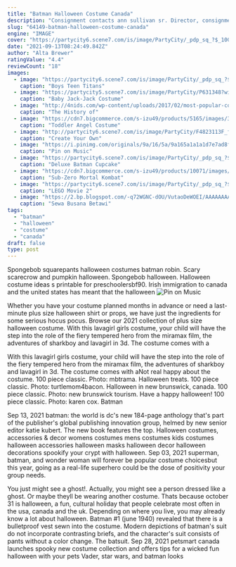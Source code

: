 ```yaml
---
title: "Batman Halloween Costume Canada"
description: "Consignment contacts ann sullivan sr. Director, consignment operations 609-645-5576"
slug: "64149-batman-halloween-costume-canada"
engine: "IMAGE"
cover: "https://partycity6.scene7.com/is/image/PartyCity/_pdp_sq_?$_1000x1000_$&$product=PartyCity/P139466"
date: "2021-09-13T08:24:49.842Z"
author: "Alta Brewer"
ratingValue: "4.4"
reviewCount: "18"
images:
  - image: "https://partycity6.scene7.com/is/image/PartyCity/_pdp_sq_?$_1000x1000_$&$product=PartyCity/P139466"
    caption: "Boys Teen Titans"
  - image: "https://partycity5.scene7.com/is/image/PartyCity/P631348?wid=400"
    caption: "Baby Jack-Jack Costume"
  - image: "http://4nids.com/wp-content/uploads/2017/02/most-popular-costume-in-halloween.jpg"
    caption: "The History of"
  - image: "https://cdn7.bigcommerce.com/s-izu49/products/5165/images/3785/19388Z_2__86601.1406230809.500.659.jpg?c=2"
    caption: "Toddler Angel Costume"
  - image: "http://partycity6.scene7.com/is/image/PartyCity/F4823113F_full?scl=1"
    caption: "Create Your Own"
  - image: "https://i.pinimg.com/originals/9a/16/5a/9a165a1a1a1d7e7ad8f8c575d30661ef.jpg"
    caption: "Pin on Music"
  - image: "https://partycity6.scene7.com/is/image/PartyCity/_pdp_sq_?$_1000x1000_$&$product=PartyCity/690769_02"
    caption: "Deluxe Batman Cupcake"
  - image: "https://cdn7.bigcommerce.com/s-izu49/products/10071/images/9893/203S431__68818.1443828532.500.659.jpg?c=2"
    caption: "Sub-Zero Mortal Kombat"
  - image: "https://partycity6.scene7.com/is/image/PartyCity/_pdp_sq_?$_1000x1000_$&$product=PartyCity/818996"
    caption: "LEGO Movie 2"
  - image: "https://2.bp.blogspot.com/-q72WGNC-dOU/VutaoDeWOEI/AAAAAAAAE5s/wHiT5frLNbovuUEP-7aVaCEXFmNRYYjrQ/s640/IMG-20160120-WA0059-1.jpg"
    caption: "Sewa Busana Betawi"
tags:
  - "batman"
  - "halloween"
  - "costume"
  - "canada"
draft: false
type: post
---
```


Spongebob squarepants halloween costumes batman robin. Scary scarecrow and pumpkin halloween. Spongebob halloween.  Halloween costume ideas s printable for preschoolersbf90. Irish immigration to canada and the united states has meant that the halloween
![Pin on Music](https://i.pinimg.com/originals/9a/16/5a/9a165a1a1a1d7e7ad8f8c575d30661ef.jpg "Pin on Music")

Whether you have your costume planned months in advance or need a last-minute plus size halloween shirt or props, we have just the ingredients for some serious hocus pocus. Browse our 2021 collection of plus size halloween costume. With this lavagirl girls costume, your child will have the step into the role of the fiery tempered hero from the miramax film, the adventures of sharkboy and lavagirl in 3d. The costume comes with a
<!--inArticleAds-->

<!--galleryOne-->

With this lavagirl girls costume, your child will have the step into the role of the fiery tempered hero from the miramax film, the adventures of sharkboy and lavagirl in 3d. The costume comes with aNot real happy about the costume. 100 piece classic. Photo: mbtrama. Halloween treats. 100 piece classic. Photo: turtlemom4bacon. Halloween in new brunswick, canada. 100 piece classic. Photo: new brunswick tourism. Have a happy halloween! 100 piece classic. Photo: karen cox.  Batman
<!--inArticleAds-->

<!--galleryTwo-->

Sep 13, 2021 batman: the world is dc's new 184-page anthology that's part of the publisher's global publishing innovation group, helmed by new senior editor katie kubert. The new book features the top. Halloween costumes, accessories & decor womens costumes mens costumes kids costumes halloween accessories halloween masks halloween decor halloween decorations spookify your crypt with halloween. Sep 03, 2021 superman, batman, and wonder woman will forever be popular costume choicesbut this year, going as a real-life superhero could be the dose of positivity your group needs.
<!--galleryThree-->

You just might see a ghost!. Actually, you might see a person dressed like a ghost. Or maybe theyll be wearing another costume. Thats because october 31 is halloween, a fun, cultural holiday that people celebrate most often in the usa, canada and the uk. Depending on where you live, you may already know a lot about halloween. Batman #1 (june 1940) revealed that there is a bulletproof vest sewn into the costume. Modern depictions of batman's suit do not incorporate contrasting briefs, and the character's suit consists of pants without a color change. The batsuit. Sep 28, 2021 petsmart canada launches spooky new costume collection and offers tips for a wicked fun halloween with your pets  Vader, star wars, and batman looks